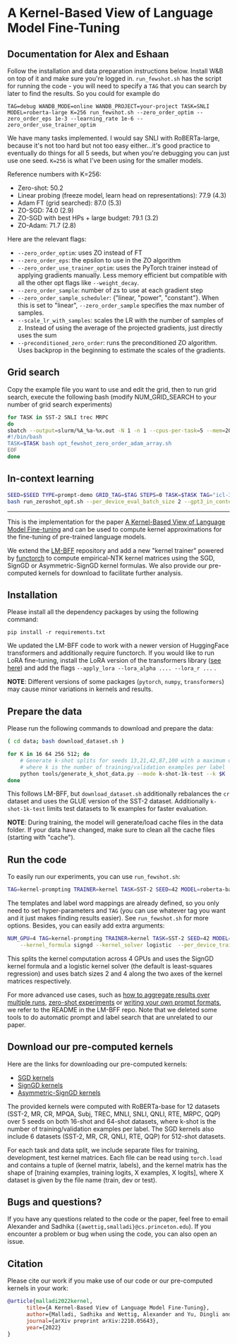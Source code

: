 # A Kernel-Based View of Language Model Fine-Tuning

## Documentation for Alex and Eshaan
Follow the installation and data preparation instructions below. Install W&B on top of it and make sure you're logged in. `run_fewshot.sh` has the script for running the code - you will need to specify a `TAG` that you can search by later to find the results. So you could for example do 
```
TAG=debug WANDB_MODE=online WANDB_PROJECT=your-project TASK=SNLI MODEL=roberta-large K=256 run_fewshot.sh --zero_order_optim --zero_order_eps 1e-3 --learning_rate 1e-6 --zero_order_use_trainer_optim
```
We have many tasks implemented. I would say SNLI with RoBERTa-large, because it's not too hard but not too easy either...it's good practice to eventually do things for all 5 seeds, but when you're debugging you can just use one seed. `K=256` is what I've been using for the smaller models.

Reference numbers with K=256:
- Zero-shot: 50.2
- Linear probing (freeze model, learn head on representations): 77.9 (4.3)
- Adam FT (grid searched): 87.0 (5.3)
- ZO-SGD: 74.0 (2.9)
- ZO-SGD with best HPs + large budget: 79.1 (3.2)
- ZO-Adam: 71.7 (2.8)

Here are the relevant flags:
- `--zero_order_optim`: uses ZO instead of FT
- `--zero_order_eps`: the epsilon to use in the ZO algorithm
- `--zero_order_use_trainer_optim`: uses the PyTorch trainer instead of applying gradients manually. Less memory efficient but compatible with all the other opt flags like `--weight_decay`.
- `--zero_order_sample`: number of zs to use at each gradient step
- `--zero_order_sample_scheduler`: {"linear, "power", "constant"}. When this is set to "linear", `--zero_order_sample` specifies the max number of samples.
- `--scale_lr_with_samples`: scales the LR with the number of samples of z. Instead of using the average of the projected gradients, just directly uses the sum
- `--preconditioned_zero_order`: runs the preconditioned ZO algorithm. Uses backprop in the beginning to estimate the scales of the gradients. 

## Grid search

Copy the example file you want to use and edit the grid, then to run grid search, execute the following bash (modify NUM_GRID_SEARCH to your number of grid search experiments)
```bash
for TASK in SST-2 SNLI trec MRPC
do
sbatch --output=slurm/%A_%a-%x.out -N 1 -n 1 --cpus-per-task=5 --mem=20G --gres=gpu:rtx_2080:1 --mail-type=FAIL,TIME_LIMIT  -A allcs --time 1:0:0 --array 0-{NUM_GRID_SEARCH-1} --job-name sometag-$TASK  <<EOF
#!/bin/bash
TASK=$TASK bash opt_fewshot_zero_order_adam_array.sh
EOF
done
```

## In-context learning
```bash
SEED=$SEED TYPE=prompt-demo GRID_TAG=$TAG STEPS=0 TASK=$TASK TAG="icl-32" MODEL=$MODEL K=16 \
bash run_zeroshot_opt.sh --per_device_eval_batch_size 2 --gpt3_in_context_head --gpt3_in_context_num 32 --truncate_head --auto_demo --num_sample 1 --efficient_zero_order --efficient_zero_order_fp16
```

-------

This is the implementation for the paper [A Kernel-Based View of Language Model Fine-tuning](https://arxiv.org/abs/2210.05643)
and can be used to compute kernel approximations for the fine-tuning of pre-trained language models.

We extend the [LM-BFF](https://github.com/princeton-nlp/LM-BFF) repository and
add a new "kernel trainer" powered by [functorch](https://github.com/pytorch/functorch) to compute empirical-NTK kernel matrices using the SGD, SignGD or Asymmetric-SignGD kernel formulas.
We also provide our pre-computed kernels for download to facilitate further analysis.

## Installation
Please install all the dependency packages by using the following command:
```
pip install -r requirements.txt
```

We updated the LM-BFF code to work with a newer version of HuggingFace transformers and additionally require functorch.
If you would like to run LoRA fine-tuning, install the LoRA version of the transformers library ([see here](https://github.com/microsoft/LoRA/tree/main/examples/NLU)) and add the flags `--apply_lora --lora_alpha .... --lora_r ...` .

**NOTE**: Different versions of some packages (`pytorch`, `numpy`, `transformers`) may cause minor variations in kernels and results.

## Prepare the data
Please run the following commands to download and prepare the data:

```bash
( cd data; bash download_dataset.sh )

for K in 16 64 256 512; do
    # Generate k-shot splits for seeds 13,21,42,87,100 with a maximum of 1k test examples in data/k-shot-1k-test,
    # where k is the number of training/validation examples per label
    python tools/generate_k_shot_data.py --mode k-shot-1k-test --k $K
done
```

This follows LM-BFF, but `download_dataset.sh` additionally rebalances the `cr` dataset and uses the GLUE version of the SST-2 dataset. Additionally `k-shot-1k-test` limits test datasets to 1k examples for faster evaluation.

**NOTE**: During training, the model will generate/load cache files in the data folder. If your data have changed, make sure to clean all the cache files (starting with "cache").

## Run the code
To easily run our experiments, you can use `run_fewshot.sh`:

```bash
TAG=kernel-prompting TRAINER=kernel TASK=SST-2 SEED=42 MODEL=roberta-base bash run_fewshot.sh
```

The templates and label word mappings are already defined, so you only need to set hyper-parameters and `TAG` (you can use whatever tag you want and it just makes finding results easier). See `run_fewshot.sh` for more options. Besides, you can easily add extra arguments:

```bash
NUM_GPU=4 TAG=kernel-prompting TRAINER=kernel TASK=SST-2 SEED=42 MODEL=roberta-base bash run_fewshot.sh \
    --kernel_formula signgd --kernel_solver logistic  --per_device_train_batch_size 2 --per_device_eval_batch_size 4
```
This splits the kernel computation across 4 GPUs and uses the SignGD kernel formula and a logistic kernel solver (the default is least-squares regression) and uses batch sizes 2 and 4 along the two axes of the kernel matrices respectively.

For more advanced use cases, such as [how to aggregate results over multiple runs](https://github.com/princeton-nlp/LM-BFF#experiments-with-multiple-runs), [zero-shot experiments](https://github.com/princeton-nlp/LM-BFF#zero-shot-experiments) or [writing your own prompt formats](https://github.com/princeton-nlp/LM-BFF#how-to-design-your-own-templates), we refer to the README in the LM-BFF repo.
Note that we deleted some tools to do automatic prompt and label search that are unrelated to our paper.

 ## Download our pre-computed kernels
Here are the links for downloading our pre-computed kernels:
* [SGD kernels](https://nlp.cs.princeton.edu/projects/LM-Kernel-FT/roberta-base/sgd.zip)
* [SignGD kernels](https://nlp.cs.princeton.edu/projects/LM-Kernel-FT/roberta-base/signgd.zip)
* [Asymmetric-SignGD kernels](https://nlp.cs.princeton.edu/projects/LM-Kernel-FT/roberta-base/asymmetric_signgd.zip)

The provided kernels were computed with RoBERTa-base for 12 datasets (SST-2, MR, CR, MPQA, Subj, TREC, MNLI, SNLI, QNLI, RTE, MRPC, QQP) over 5 seeds on both 16-shot and 64-shot datasets, where k-shot is the number of training/validation examples per label.
The SGD kernels also include 6 datasets (SST-2, MR, CR, QNLI, RTE, QQP) for 512-shot datasets.

For each task and data split, we include separate files for training, development, test kernel matrices. Each file can be read using `torch.load` and contains a tuple of (kernel matrix, labels),
and the kernel matrix has the shape of [training examples, training logits, X examples, X logits], where X dataset is given by the file name (train, dev or test).

## Bugs and questions?
If you have any questions related to the code or the paper, feel free to email Alexander and Sadhika (`{awettig,smalladi}@cs.princeton.edu`). If you encounter a problem or bug when using the code, you can also open an issue.

## Citation

Please cite our work if you make use of our code or our pre-computed kernels in your work:

```bibtex
@article{malladi2022kernel,
      title={A Kernel-Based View of Language Model Fine-Tuning},
      author={Malladi, Sadhika and Wettig, Alexander and Yu, Dingli and Chen, Danqi and Arora, Sanjeev},
      journal={arXiv preprint arXiv:2210.05643},
      year={2022}
}
```
